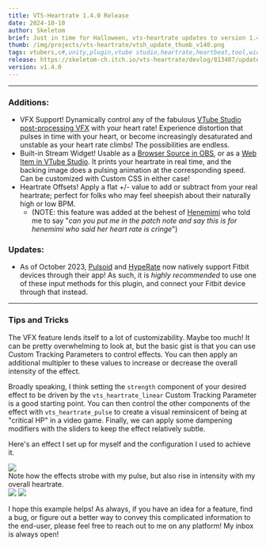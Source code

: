 ```yaml
---
title: VTS-Heartrate 1.4.0 Release
date: 2024-10-10
author: Skeletom
brief: Just in time for Halloween, vts-heartrate updates to version 1.4.0 with some delightful new features, well-suited for scary games.
thumb: /img/projects/vts-heartrate/vtsh_update_thumb_v140.png
tags: vtubers,c#,unity,plugin,vtube studio,heartrate,heartbeat,tool,widget,vts-heartrate
release: https://skeletom-ch.itch.io/vts-heartrate/devlog/813407/update-v140
version: v1.4.0
---
```


---

### Additions:

- <span class='highlight'>VFX Support!</span> Dynamically control any of the fabulous [VTube Studio post-processing VFX](https://github.com/DenchiSoft/VTubeStudio/wiki/Visual-Effects) with your heart rate! Experience distortion that pulses in time with your heart, or become increasingly desaturated and unstable as your heart rate climbs! The possibilities are endless.
- <span class='highlight'>Built-in Stream Widget!</span> Usable as a [Browser Source in OBS](https://obsproject.com/kb/browser-source), or as a [Web Item in VTube Studio](https://github.com/DenchiSoft/VTubeStudio/wiki/Web-Items). It prints your heartrate in real time, and the backing image does a pulsing animation at the corresponding speed. Can be customized with Custom CSS in either case!
- <span class='highlight'>Heartrate Offsets!</span> Apply a flat +/- value to add or subtract from your real heartrate; perfect for folks who may feel sheepish about their naturally high or low BPM. 
    - <span class="translucent italic font-tiny">(NOTE: this feature was added at the behest of [Henemimi](https://www.henemimi.tv) who told me to say "*can you put me in the patch note and say this is for henemimi who said her heart rate is cringe*")</span>

### Updates:

- As of October 2023, [Pulsoid](https://blog.pulsoid.net/post/pulsoid-x-fitbit) and [HypeRate](https://www.hyperate.io/stories/how-to-stream-your-heart-rate-from-fitbit-to-twitch) now natively support Fitbit devices through their app! As such, it is *highly recommended* to use one of these input methods for this plugin, and connect your Fitbit device through that instead.

---

### Tips and Tricks

The <span class="highlight">VFX</span> feature lends itself to a lot of customizability. Maybe too much! It can be pretty overwhelming to look at, but the basic gist is that you can use <span class="highlight">Custom Tracking Parameters</span> to control effects. You can then apply an additional multipler to these values to increase or decrease the overall intensity of the effect.

Broadly speaking, I think setting the `strength` component of your desired effect to be driven by the `vts_heartrate_linear` Custom Tracking Parameter is a good starting point. You can then control the other components of the effect with `vts_heartrate_pulse` to create a visual reminsicent of being at "critical HP" in a video game. Finally, we can apply some dampening modifiers with the sliders to keep the effect relatively subtle.

Here's an effect I set up for myself and the configuration I used to achieve it.

<img src=/img/projects/vts-heartrate/vfx.gif>
<br>
<span class="font-tiny translucent italic caption">Note how the effects strobe with my pulse, but also rise in intensity with my overall heartrate.</span>

<div class="row" style="flex-wrap: wrap; column-gap: 0.5em; row-gap: 1em">
<img src=/img/projects/vts-heartrate/vfx_config_1.png>
<img src=/img/projects/vts-heartrate/vfx_config_2.png>
</div>


I hope this example helps! As always, if you have an idea for a feature, find a bug, or figure out a better way to convey this complicated information to the end-user, please feel free to reach out to me on any platform! My inbox is always open!
